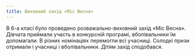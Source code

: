 ```yaml
---
title: Виховний захід «Міс Весна»
---
```


В 6-а класі було проведено розважально-виховний захід «Міс Весна». Дівчата приймали участь в конкурсній програмі, вболівальники їм допомагали. В різних номінаціях перемогли всі учасниці. Солодкі призи отримали і учасниці і вболівальники. Дітям захід сподобався.

<slideshow id="_/72157651157365099" />
